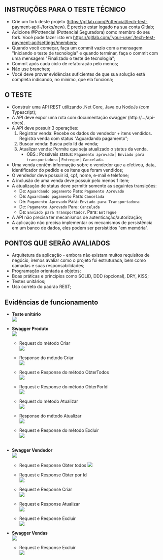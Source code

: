 ## INSTRUÇÕES PARA O TESTE TÉCNICO

-   Crie um fork deste projeto (https://gitlab.com/Pottencial/tech-test-payment-api/-/forks/new). É preciso estar logado na sua conta Gitlab;
-   Adicione @Pottencial (Pottencial Seguradora) como membro do seu fork. Você pode fazer isto em https://gitlab.com/`your-user`/tech-test-payment-api/settings/members;
-   Quando você começar, faça um commit vazio com a mensagem "Iniciando o teste de tecnologia" e quando terminar, faça o commit com uma mensagem "Finalizado o teste de tecnologia";
-   Commit após cada ciclo de refatoração pelo menos;
-   Não use branches;
-   Você deve prover evidências suficientes de que sua solução está completa indicando, no mínimo, que ela funciona;

## O TESTE

-   Construir uma API REST utilizando .Net Core, Java ou NodeJs (com Typescript);
-   A API deve expor uma rota com documentação swagger (http://.../api-docs).
-   A API deve possuir 3 operações:
    1. Registrar venda: Recebe os dados do vendedor + itens vendidos. Registra venda com status "Aguardando pagamento";
    2. Buscar venda: Busca pelo Id da venda;
    3. Atualizar venda: Permite que seja atualizado o status da venda.
        - OBS.: Possíveis status: `Pagamento aprovado` | `Enviado para transportadora` | `Entregue` | `Cancelada`.
-   Uma venda contém informação sobre o vendedor que a efetivou, data, identificador do pedido e os itens que foram vendidos;
-   O vendedor deve possuir id, cpf, nome, e-mail e telefone;
-   A inclusão de uma venda deve possuir pelo menos 1 item;
-   A atualização de status deve permitir somente as seguintes transições:
    -   De: `Aguardando pagamento` Para: `Pagamento Aprovado`
    -   De: `Aguardando pagamento` Para: `Cancelada`
    -   De: `Pagamento Aprovado` Para: `Enviado para Transportadora`
    -   De: `Pagamento Aprovado` Para: `Cancelada`
    -   De: `Enviado para Transportador`. Para: `Entregue`
-   A API não precisa ter mecanismos de autenticação/autorização;
-   A aplicação não precisa implementar os mecanismos de persistência em um banco de dados, eles podem ser persistidos "em memória".

## PONTOS QUE SERÃO AVALIADOS

-   Arquitetura da aplicação - embora não existam muitos requisitos de negócio, iremos avaliar como o projeto foi estruturada, bem como camadas e suas responsabilidades;
-   Programação orientada a objetos;
-   Boas práticas e princípios como SOLID, DDD (opcional), DRY, KISS;
-   Testes unitários;
-   Uso correto do padrão REST;

## Evidências de funcionamento

-   <b> Teste unitário</b>
    <br/>
    <img src="tech-test-payment-api-evidencias/1-testes-unitarios.png" />
    <br/>

-   <b> Swagger Produto</b>
    <br/>
    <img src="tech-test-payment-api-evidencias/2-swagger-produto-todos.png" />

    -   Request do método Criar
        <br/>
        <img src="tech-test-payment-api-evidencias/2.1-swagger-produto-criar.png" />

    -   Response do método Criar
        <br/>
        <img src="tech-test-payment-api-evidencias/2.2-swagger-produto-RetornoCriar.png" />

    -   Request e Response do método ObterTodos
        <br/>
        <img src="tech-test-payment-api-evidencias/2.3-swagger-produto-ObterTodos.png" />

    -   Request e Response do método ObterPorId
        <br/>
        <img src="tech-test-payment-api-evidencias/2.4-swagger-produto-ObterPorId.png" />

    -   Request do método Atualizar
        <br/>
        <img src="tech-test-payment-api-evidencias/2.5-swagger-produto-Atualizar.png" />

    -   Response do método Atualizar
        <br/>
        <img src="tech-test-payment-api-evidencias/2.6-swagger-produto-RetornoAtualizar.png" />

    -   Request e Response do método Excluir
        <br/>
        <img src="tech-test-payment-api-evidencias/2.7-swagger-produto-Excluir.png" />
        <br/>
        <br/>

-   <b> Swagger Vendedor</b>
    <br/>
    <img src="tech-test-payment-api-evidencias/3.0 - swagger-vendedor-todos.png" />

    -   Request e Response Obter todos
        <img src="tech-test-payment-api-evidencias/3.1 - swagger-vendedor-ObterTodos.png" />
        <br/>

    -   Request e Response Obter por Id
        <br/>
        <img src="tech-test-payment-api-evidencias/3.2 - swagger-vendedor-ObterPorId.png" />

    -   Request e Response Criar
        <br/>
        <img src="tech-test-payment-api-evidencias/3.3 - swagger-vendedor-Criar.png" />

    -   Request e Response Atualizar
        <br/>
        <img src="tech-test-payment-api-evidencias/3.4 - swagger-vendedor-Atualizar.png" />

    -   Request e Response Excluir
        <br/>
        <img src="tech-test-payment-api-evidencias/3.5 - swagger-vendedor-Excluir.png" />

-   <b> Swagger Vendas </b>
    <br/>
    <img src="tech-test-payment-api-evidencias/4.0 - swagger-venda-todos.png" />

    -   Request e Response Excluir
        <br/>
        <img src="tech-test-payment-api-evidencias/3.5 - swagger-vendedor-Excluir.png" />
